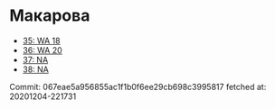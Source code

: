 # Макарова
- [35: WA 18](35.md)
- [36: WA 20](36.md)
- [37: NA](37.md)
- [38: NA](38.md)

Commit: 067eae5a956855ac1f1b0f6ee29cb698c3995817
 fetched at: 20201204-221731
